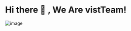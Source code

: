 # Hi there 👋 , We Are vistTeam!

![image](https://github.com/sholikun32/vistTeam/assets/102804771/2b9bf50a-f48e-4f82-865c-d08d8cb00c56)


